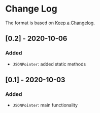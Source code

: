 # Change Log

The format is based on [Keep a Changelog](http://keepachangelog.com/).

## [0.2] - 2020-10-06
### Added
- `JSONPointer`: added static methods

## [0.1] - 2020-10-03
### Added
- `JSONPointer`: main functionality
